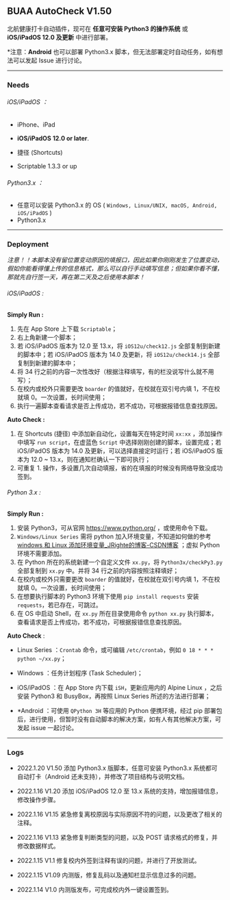 ## BUAA AutoCheck V1.50

北航健康打卡自动插件，现可在 **任意可安装 Python3 的操作系统** 或 **iOS/iPadOS 12.0 及更新** 中进行部署。



*注意：**Android** 也可以部署 Python3.x 脚本，但无法部署定时自动任务，如有想法可以发起 Issue 进行讨论。



------



### Needs

###### iOS/iPadOS ：

- iPhone、iPad

- **iOS/iPadOS** **12.0 or later**.
- 捷径 (Shortcuts)
- Scriptable 1.3.3 or up



###### Python3.x ：

- 任意可以安装 Python3.x 的 OS ( `Windows, Linux/UNIX, macOS, Android, iOS/iPadOS` )
- Python3.x



------



### Deployment

*注意！！本脚本没有留位置变动原因的填报口，因此如果你刚刚发生了位置变动，假如你能看得懂上传的信息格式，那么可以自行手动填写信息；但如果你看不懂，那就先自行签一天，再在第二天及之后使用本脚本！*



###### iOS/iPadOS :

**Simply Run :**

1. 先在 App Store 上下载 `Scriptable`；
2. 右上角新建一个脚本；
3. 若 iOS/iPadOS 版本为 12.0 至 13.x，将 `iOS12u/check12.js` 全部复制到新建的脚本中；若 iOS/iPadOS 版本为 14.0 及更新，将 `iOS12u/check14.js` 全部复制到新建的脚本中；
4. 将 34 行之前的内容一次性改好（根据注释填写，有的栏没说写什么就不用写）；
5. 在校内或校外只需要更改 `boarder` 的值就好，在校就在双引号内填 1，不在校就填 0。一次设置，长时间使用；
6. 执行一遍脚本查看请求是否上传成功，若不成功，可根据报错信息查找原因。

**Auto Check :**

1. 在 Shortcuts (捷径) 中添加新自动化，设置每天在特定时间 `xx:xx` ，添加操作中填写 `run script`，在虚蓝色 `Script` 中选择刚刚创建的脚本，设置完成；若 iOS/iPadOS 版本为 14.0 及更新，可以选择直接定时运行；若 iOS/iPadOS 版本为 12.0 ~ 13.x，则在通知栏确认一下即可执行；
2. 可重复 1. 操作，多设置几次自动填报，省的在填报的时候没有网络导致没成功签到。



###### Python 3.x :

**Simply Run :**

1. 安装 Python3，可从官网 https://www.python.org/ ，或使用命令下载。
2. `Windows/Linux Series` 需将 python 加入环境变量，不知道如何做的参考 [windows 和 Linux 添加环境变量_JRighte的博客-CSDN博客](https://blog.csdn.net/weixin_38507462/article/details/101771996) ；虚拟 Python 环境不需要添加。
3. 在 Python 所在的系统新建一个自定义文件 `xx.py`，将 `Python3x/checkPy3.py` 全部复制到 `xx.py` 中。并将 34 行之前的内容按照注释填好；
4. 在校内或校外只需要更改 `boarder` 的值就好，在校就在双引号内填 1，不在校就填 0。一次设置，长时间使用；
5. 在想要执行脚本的 Python3 环境下使用 `pip install requests` 安装 `requests`，若已存在，可跳过。
6. 在 OS 中启动 Shell，在 `xx.py` 所在目录使用命令 `python xx.py` 执行脚本，查看请求是否上传成功，若不成功，可根据报错信息查找原因。

**Auto Check** :

- Linux Series ：`Crontab` 命令，或可编辑 `/etc/crontab`，例如 `0 18 * * * python ~/xx.py`；
- Windows ：任务计划程序 (Task Scheduler)；
- iOS/iPadOS ：在 App Store 内下载 `iSH`，更新应用内的 Alpine Linux ，之后安装 Python3 和 BusyBox，再按照 Linux Series 所述的方法进行部署；

- *Android ：可使用 `QPython 3H` 等应用的 Python 便携环境，经过 pip 部署包后，进行使用，但暂时没有自动脚本的解决方案，如有人有其他解决方案，可发起 issue 一起讨论。



------



### Logs

- 2022.1.20 V1.50 添加 Python3.x 版脚本，任意可安装 Python3.x 系统都可自动打卡（Android 还未支持），并修改了项目结构与说明文档。

- 2022.1.16 V1.20 添加 iOS/iPadOS 12.0 至 13.x 系统的支持，增加报错信息，修改操作步骤。

- 2022.1.16 V1.15 紧急修复离校原因与实际原因不符的问题，以及更改了相关的注释。

- 2022.1.16 V1.13 紧急修复判断类型的问题，以及 POST 请求格式的修复，并修改数据样式。

- 2022.1.15 V1.1 修复校内外签到注释有误的问题，并进行了开放测试。

- 2022.1.15 V1.09 内测版，修复乱码以及通知栏显示信息过多的问题。

- 2022.1.14 V1.0 内测版发布，可完成校内外一键设置签到。
